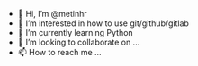 - 👋 Hi, I’m @metinhr
- 👀 I’m interested in how to use git/github/gitlab
- 🌱 I’m currently learning Python
- 💞️ I’m looking to collaborate on ...
- 📫 How to reach me ...

<!---
metinhr/metinhr is a ✨ special ✨ repository because its `README.md` (this file) appears on your GitHub profile.
You can click the Preview link to take a look at your changes.
--->
